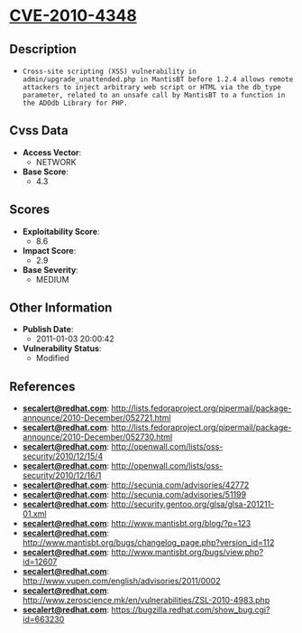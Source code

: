 
# [CVE-2010-4348](https://cve.mitre.org/cgi-bin/cvename.cgi?name=CVE-2010-4348)

## Description

- `Cross-site scripting (XSS) vulnerability in admin/upgrade_unattended.php in MantisBT before 1.2.4 allows remote attackers to inject arbitrary web script or HTML via the db_type parameter, related to an unsafe call by MantisBT to a function in the ADOdb Library for PHP.`

## Cvss Data

- **Access Vector**:
  - NETWORK
- **Base Score**:
  - 4.3

## Scores

- **Exploitability Score**:
  - 8.6
- **Impact Score**:
  - 2.9
- **Base Severity**:
  - MEDIUM

## Other Information

- **Publish Date**:
  - 2011-01-03 20:00:42
- **Vulnerability Status**:
  - Modified

## References

- **secalert@redhat.com**: http://lists.fedoraproject.org/pipermail/package-announce/2010-December/052721.html
- **secalert@redhat.com**: http://lists.fedoraproject.org/pipermail/package-announce/2010-December/052730.html
- **secalert@redhat.com**: http://openwall.com/lists/oss-security/2010/12/15/4
- **secalert@redhat.com**: http://openwall.com/lists/oss-security/2010/12/16/1
- **secalert@redhat.com**: http://secunia.com/advisories/42772
- **secalert@redhat.com**: http://secunia.com/advisories/51199
- **secalert@redhat.com**: http://security.gentoo.org/glsa/glsa-201211-01.xml
- **secalert@redhat.com**: http://www.mantisbt.org/blog/?p=123
- **secalert@redhat.com**: http://www.mantisbt.org/bugs/changelog_page.php?version_id=112
- **secalert@redhat.com**: http://www.mantisbt.org/bugs/view.php?id=12607
- **secalert@redhat.com**: http://www.vupen.com/english/advisories/2011/0002
- **secalert@redhat.com**: http://www.zeroscience.mk/en/vulnerabilities/ZSL-2010-4983.php
- **secalert@redhat.com**: https://bugzilla.redhat.com/show_bug.cgi?id=663230
